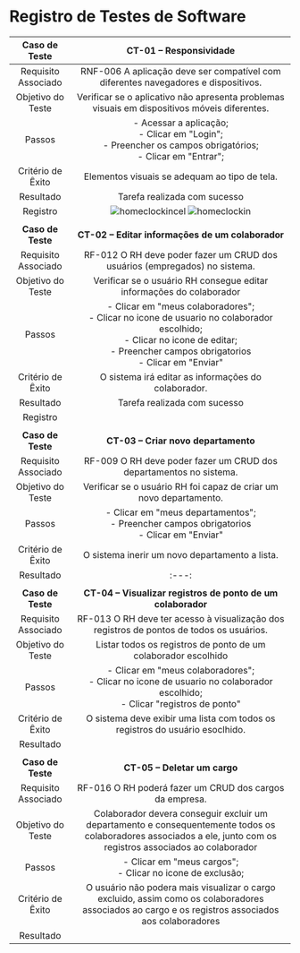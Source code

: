 # Registro de Testes de Software

|  **Caso de Teste**  |                                                                                  **CT-01 – Responsividade**                                                                                   |
| :-----------------: | :-------------------------------------------------------------------------------------------------------------------------------------------------------------------------------------------: |
| Requisito Associado |                                                      RNF-006 A aplicação deve ser compatível com diferentes navegadores e dispositivos.                                                       |
|  Objetivo do Teste  |                                                 Verificar se o aplicativo não apresenta problemas visuais em dispositivos móveis diferentes.                                                  |
|       Passos        |                                   - Acessar a aplicação; <br> - Clicar em "Login"; <br> - Preencher os campos obrigatórios; <br> - Clicar em "Entrar"; <br>                                   |
|  Critério de Êxito  |                                                                         Elementos visuais se adequam ao tipo de tela.                                                                         |
|        Resultado    |   Tarefa realizada com sucesso                                      |
| Registro  |  ![homeclockincel](https://github.com/ICEI-PUC-Minas-PMV-ADS/pmv-ads-2023-2-e4-proj-infra-t3-grupo-1-projeto-ponto/assets/101024834/cfec502b-e5d3-4213-b5ea-0744988cdbca) ![homeclockin](https://github.com/ICEI-PUC-Minas-PMV-ADS/pmv-ads-2023-2-e4-proj-infra-t3-grupo-1-projeto-ponto/assets/101024834/e8b6bf85-835b-44b2-9170-057ca5f650e7)                                                                                                |
|                                    |
|  **Caso de Teste**  |                                                                       **CT-02 – Editar informações de um colaborador**                                                                        |
| Requisito Associado |                                                          RF-012 O RH deve poder fazer um CRUD dos usuários (empregados) no sistema.                                                           |
|  Objetivo do Teste  |                                                             Verificar se o usuário RH consegue editar informações do colaborador                                                              |
|       Passos        | - Clicar em "meus colaboradores";<br> - Clicar no icone de usuario no colaborador escolhido; <br> - Clicar no icone de editar; <br> - Preencher campos obrigatorios <br> - Clicar em "Enviar" |
|  Critério de Êxito  |                                                                      O sistema irá editar as informações do colaborador.                                                                      |
|        Resultado        |  Tarefa realizada com sucesso                  |
|  Registro           |                                                              |
|                                                                    |
|  **Caso de Teste**  |                                                                              **CT-03 – Criar novo departamento**                                                                              |
| Requisito Associado |                                                              RF-009 O RH deve poder fazer um CRUD dos departamentos no sistema.                                                               |
|  Objetivo do Teste  |                                                              Verificar se o usuário RH foi capaz de criar um novo departamento.                                                               |
|       Passos        |                                                - Clicar em "meus departamentos";<br> - Preencher campos obrigatorios <br> - Clicar em "Enviar"                                                |
|  Critério de Êxito  |                                                                        O sistema inerir um novo departamento a lista.                                                                         |
|        Resultado        |                                                                                             :---:                                                                                             |
|                                                                                                                                  |
|  **Caso de Teste**  |                                                                  **CT-04 – Visualizar registros de ponto de um colaborador**                                                                  |
| Requisito Associado |                                                   RF-013 O RH deve ter acesso à visualização dos registros de pontos de todos os usuários.                                                    |
|  Objetivo do Teste  |                                                                Listar todos os registros de ponto de um colaborador escolhido                                                                 |
|       Passos        |                                - Clicar em "meus colaboradores";<br> - Clicar no icone de usuario no colaborador escolhido; <br> - Clicar "registros de ponto"                                |
|  Critério de Êxito  | O sistema deve exibir uma lista com todos os registros do usuário esoclhido.                                                          |
|        Resultado        |                                                                                                       |
|                                                                                                                                 |
|  **Caso de Teste**  |                                                                                 **CT-05 – Deletar um cargo**                                                                                  |
| Requisito Associado |                                                                    RF-016 O RH poderá fazer um CRUD dos cargos da empresa.                                                                    |
|  Objetivo do Teste  |               Colaborador devera conseguir excluir um departamento e consequentemente todos os colaboradores associados a ele, junto com os registros associados ao colaborador               |
|       Passos        |                                                                 - Clicar em "meus cargos";<br> - Clicar no icone de exclusão;                                                                 |
|  Critério de Êxito  |                      O usuário não podera mais visualizar o cargo excluido, assim como os colaboradores associados ao cargo e os registros associados aos colaboradores                       |
| Resultado          |                                                                                                            |
